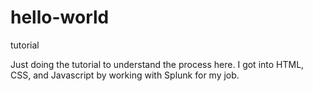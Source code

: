 # hello-world
tutorial

Just doing the tutorial to understand the process here.  I got into HTML, CSS,
and Javascript by working with Splunk for my job.
